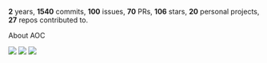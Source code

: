**2** years, **1540** commits, **100** issues, **70** PRs, **106** stars, **20** personal projects, **27** repos contributed to.

About AOC 

![](https://img.shields.io/badge/stars%20⭐-6-yellow) ![](https://img.shields.io/badge/day%20📅-8-blue) ![](https://img.shields.io/badge/days%20completed-3-red)
